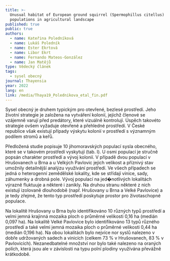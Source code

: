```yaml
---
title: >-
  Unusual habitat of European ground squirrel (Spermophillus citellus)
  populations in agricultural landscape
published: true
public: true
authors:
  - name: Kateřina Poledníková
  - name: Lukáš Poledník
  - name: Ester Ekrtová
  - name: Libor Ekrt
  - name: Fernando Mateos-González
  - name: Jan Matějů
type: Vědecký článek
tags:
  - sysel obecný
journal: Thayensia
year: 2022
lang: en
link: /media/Thaya19_Polednikova_etal_fin.pdf
---
```

Sysel obecný je druhem typickým pro otevřené, bezlesé prostředí. Jeho životní strategie je založena na vytváření kolonií, jejichž členové se vzájemně varují před predátory, které vizuálně kontrolují. Úspěch takovéto strategie ovšem vyžaduje otevřené a přehledné prostředí. V České republice však existují případy výskytu kolonií v prostředí s významným podílem stromů a keřů.

Předložená studie popisuje 10 jihomoravských populací sysla obecného, které se v takovém prostředí vyskytují (tab. I). U osmi populací je stručně popsán charakter prostředí a vývoj kolonií. V případě dvou populací v Hrušovanech u Brna a u Velkých Pavlovic jejich velikost a příznivý stav umožnily detailnější analýzu využívání prostředí. Ve všech případech se jedná o heterogenní zemědělské lokality, kde se střídají vinice, sady, záhumenky a drobná pole. Vývoj populací na jed�notlivých lokalitách výrazně fluktuuje a některé i zanikly. Na druhou stranu některé z nich existují izolovaně dlouhodobě (např. Hrušovany u Brna a Velké Pavlovice) a je tedy zřejmé, že tento typ prostředí poskytuje prostor pro životaschopné populace.

Na lokalitě Hrušovany u Brna bylo identifikováno 10 různých typů prostředí a velmi jemná krajinná mozaika ploch o průměrné velikosti 0,16 ha (medián 0,097 ha). Na lokalitě Velké Pavlovice bylo identifikováno 13 typů různého prostředí a také velmi jemná mozaika ploch o průměrné velikosti 0,44 ha (medián 0,196 ha). Na obou lokalitách bylo nejvíce nor syslů nalezeno v dobře udržovaných sadech a vinicích (celkem 73 % v Hrušovanech, 83 % v Pavlovicích). Nezanedbatelné množství nor bylo také nalezeno na oraných polích, která jsou ale v závislosti na typu polní plodiny využívána převážně krátkodobě.

